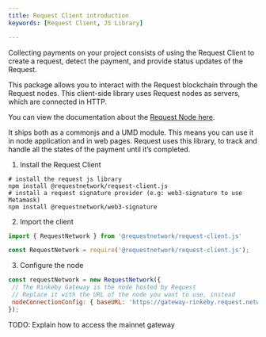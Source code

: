```yaml
---
title: Request Client introduction
keywords: [Request Client, JS Library]

---
```


Collecting payments on your project consists of using the Request Client to create a request, detect the payment, and provide status updates of the Request.

This package allows you to interact with the Request blockchain through the Request nodes. This client-side library uses Request nodes as servers, which are connected in HTTP. 

You can view the documentation about the [Request Node here](/docs/guides/6-hosting-a-node/0-intro).

It ships both as a commonjs and a UMD module. This means you can use it in node application and in web pages.
Request uses this library, to track and handle all the states of the payment until it’s completed.

1. Install the Request Client
```shell
# install the request js library
npm install @requestnetwork/request-client.js
# install a request signature provider (e.g: web3-signature to use Metamask)
npm install @requestnetwork/web3-signature
```

2. Import the client
```jsx
import { RequestNetwork } from '@requestnetwork/request-client.js'

const RequestNetwork = require('@requestnetwork/request-client.js');
```

3. Configure the node

```jsx
const requestNetwork = new RequestNetwork({
 // The Rinkeby Gateway is the node hosted by Request
 // Replace it with the URL of the node you want to use, instead
 nodeConnectionConfig: { baseURL: 'https://gateway-rinkeby.request.network/' },
});
```

TODO: Explain how to access the mainnet gateway
